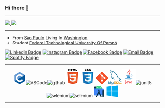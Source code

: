 ### Hi there 👋

<!--
**beatrizbenz/beatrizbenz** is a ✨ _special_ ✨ repository because its `README.md` (this file) appears on your GitHub profile.

Here are some ideas to get you started:

- 🔭 I’m currently working on ...
- 🌱 I’m currently learning ...
- 👯 I’m looking to collaborate on ...
- 🤔 I’m looking for help with ...
- 💬 Ask me about ...
- 📫 How to reach me: ...
- 😄 Pronouns: ...
- ⚡ Fun fact: ...
-->

***

<p>
  <a href="https://github.com/beatrizbenz/github-readme-stats">
    <img
      height="156" 
      src="https://github-readme-stats.vercel.app/api?username=beatrizbenz&count_private=true&show_icons=true&custom_title=Alex's%20Github%20Stats&hide=issues&theme=vision-friendly-dark"
    />
    </a>
  <a href="https://github.com/beatrizbenz/github-readme-stats">
    <img
      height="156"
      src="https://github-readme-stats.vercel.app/api/top-langs/?username=beatrizbenz&&layout=compact&theme=vision-friendly-dark&langs_count=8)"
    />
  </a>
<p>

*** 

* From [São Paulo](https://pt.wikipedia.org/wiki/S%C3%A3o_Paulo) Living In [Washington](https://en.wikipedia.org/wiki/Washington_(state))
* Student [Federal Technological University Of Paraná](http://www.utfpr.edu.br/)

 [![Linkedin Badge](https://img.shields.io/badge/-LinkedIn-blue?style=flat-square&logo=Linkedin&logoColor=white&link=hhttps://br.linkedin.com/in/beatriz-benz)](https://br.linkedin.com/in/beatriz-benz) 
  [![Instagram Badge](https://img.shields.io/badge/-Instagram-blue?style=flat-square&logo=Instagram&logoColor=white&link=https://www.instagram.com/beatriz_benz/)](https://www.instagram.com/beatriz_benz/) 
  [![Facebook Badge](https://img.shields.io/badge/-Facebook-blue?style=flat-square&logo=Facebook&logoColor=white&link=https://www.facebook.com/BiaBenz/)](https://www.facebook.com/BiaBenz/)
   [![Email Badge](https://img.shields.io/badge/-Email-blue?style=flat-square&logo=Gmail&logoColor=white&link=https://br.linkedin.com/in/beatriz-benz)](mailto:beatriz_benz@hotmail.com)
  [![Spotify Badge](https://img.shields.io/badge/-Spotify-blue?style=flat-square&logo=Spotify&logoColor=white&link=https://open.spotify.com/user/227aia4vxh6msph5s466nap3i/)](https://open.spotify.com/user/227aia4vxh6msph5s466nap3i)
  

 ***
 <p align = "center">
  <img src="https://raw.githubusercontent.com/devicons/devicon/master/icons/c/c-original.svg" alt="c" width="40" height="40"/><img   
  <img src="https://github.com/keikomori/icons-badges/blob/master/icons/VSCode/vscode.svg" alt="VSCode" width="40" height="40"/><img                                                                               
  src="https://github.com/urielcaire/aprendamd/blob/master/imgs/github.png" alt="github" width="40" height="40"/><img                                                               src="https://raw.githubusercontent.com/devicons/devicon/2809b567852a4648062a2d3e7c1c531367458c0b/icons/html5/html5-original-wordmark.svg" alt="html5" width="50" height="50"/><img
  src="https://raw.githubusercontent.com/devicons/devicon/2809b567852a4648062a2d3e7c1c531367458c0b/icons/css3/css3-original-wordmark.svg" alt="css3" width="50" height="50"/><img
  src="https://raw.githubusercontent.com/devicons/devicon/master/icons/git/git-original.svg" alt="git" width="40" height="40"/><img src="https://raw.githubusercontent.com/marcelodib/marcelodib/master/assets/mysql.png" alt="mysql" width="45" height="45"/><img
  src="https://raw.githubusercontent.com/devicons/devicon/1119b9f84c0290e0f0b38982099a2bd027a48bf1/icons/java/java-original-wordmark.svg" alt="java" width="45" height="50"/><img  src="https://camo.githubusercontent.com/abbaedce4b226ea68b0fd43521472b0b146d5ed57956116f69752f43e7ddd7d8/68747470733a2f2f6a756e69742e6f72672f6a756e6974352f6173736574732f696d672f6a756e6974352d6c6f676f2e706e67" alt="junit5" width="36" height="40"/><img
  src="https://static-00.iconduck.com/assets.00/selenium-icon-512x496-obrnvg2v.png" alt="selenium" width="40" height="40"/><img 
  src="https://opencollective-production.s3-us-west-1.amazonaws.com/efa23630-0509-11e8-bf7d-fb9c62253aad.png" alt="selenium" width="40" height="40"/><img 
                                                                                                                                 
   <img 
src="https://raw.githubusercontent.com/devicons/devicon/1119b9f84c0290e0f0b38982099a2bd027a48bf1/icons/androidstudio/androidstudio-original.svg" alt="android" width="40" height="40"/>                                                                                                                                                                              <img 
src="https://raw.githubusercontent.com/devicons/devicon/2809b567852a4648062a2d3e7c1c531367458c0b/icons/windows8/windows8-original.svg" alt="windows" width="40" height="40"/>
 </p>

  </table>  
<hr/>






